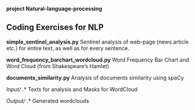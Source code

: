 **project Natural-language-processing**
## Coding Exercises for NLP


**simple_sentinel_analysis.py**    Sentinel analysis of web-page (news article etc.) for entire text, as well as for every sentence.

**word_frequency_barchart_wordcloud.py**    Word Frequency Bar Chart and Word Cloud (from Shakespeare’s Hamlet)

**documents_similarity.py**    Analysis of documents similarity using spaCy


**Input/* .**   Texts for analysis and Masks for WordCloud 

**Output/* .**   Generated wordclouds 
